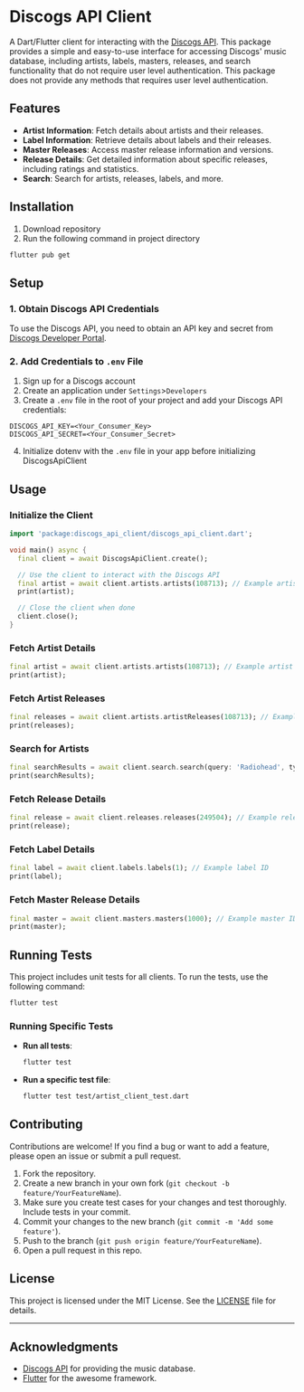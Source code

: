 # Discogs API Client

A Dart/Flutter client for interacting with the [Discogs API](https://www.discogs.com/developers/). This package provides a simple and easy-to-use interface for accessing Discogs' music database, including artists, labels, masters, releases, and search functionality that do not require user level authentication. This package does not provide any methods that requires user level authentication.

## Features

- **Artist Information**: Fetch details about artists and their releases.
- **Label Information**: Retrieve details about labels and their releases.
- **Master Releases**: Access master release information and versions.
- **Release Details**: Get detailed information about specific releases, including ratings and statistics.
- **Search**: Search for artists, releases, labels, and more.

## Installation

1. Download repository
2. Run the following command in project directory

```bash
flutter pub get
```

## Setup

### 1. Obtain Discogs API Credentials

To use the Discogs API, you need to obtain an API key and secret from [Discogs Developer Portal](https://www.discogs.com/settings/developers).

### 2. Add Credentials to `.env` File

1. Sign up for a Discogs account
2. Create an application under `Settings`>`Developers`
3. Create a `.env` file in the root of your project and add your Discogs API credentials:

```plaintext
DISCOGS_API_KEY=<Your_Consumer_Key>
DISCOGS_API_SECRET=<Your_Consumer_Secret>
```
4. Initialize dotenv with the `.env` file in your app before initializing DiscogsApiClient

## Usage

### Initialize the Client

```dart
import 'package:discogs_api_client/discogs_api_client.dart';

void main() async {
  final client = await DiscogsApiClient.create();

  // Use the client to interact with the Discogs API
  final artist = await client.artists.artists(108713); // Example artist ID
  print(artist);

  // Close the client when done
  client.close();
}
```

### Fetch Artist Details

```dart
final artist = await client.artists.artists(108713); // Example artist ID
print(artist);
```

### Fetch Artist Releases

```dart
final releases = await client.artists.artistReleases(108713); // Example artist ID
print(releases);
```

### Search for Artists

```dart
final searchResults = await client.search.search(query: 'Radiohead', type: 'artist');
print(searchResults);
```

### Fetch Release Details

```dart
final release = await client.releases.releases(249504); // Example release ID
print(release);
```

### Fetch Label Details

```dart
final label = await client.labels.labels(1); // Example label ID
print(label);
```

### Fetch Master Release Details

```dart
final master = await client.masters.masters(1000); // Example master ID
print(master);
```

## Running Tests

This project includes unit tests for all clients. To run the tests, use the following command:

```bash
flutter test
```

### Running Specific Tests

- **Run all tests**:
  ```bash
  flutter test
  ```

- **Run a specific test file**:
  ```bash
  flutter test test/artist_client_test.dart
  ```

## Contributing

Contributions are welcome! If you find a bug or want to add a feature, please open an issue or submit a pull request.

1. Fork the repository.
2. Create a new branch in your own fork (`git checkout -b feature/YourFeatureName`).
3. Make sure you create test cases for your changes and test thoroughly. Include tests in your commit.
4. Commit your changes to the new branch (`git commit -m 'Add some feature'`).
5. Push to the branch (`git push origin feature/YourFeatureName`).
6. Open a pull request in this repo.

## License

This project is licensed under the MIT License. See the [LICENSE](LICENSE) file for details.

---

## Acknowledgments

- [Discogs API](https://www.discogs.com/developers/) for providing the music database.
- [Flutter](https://flutter.dev/) for the awesome framework.